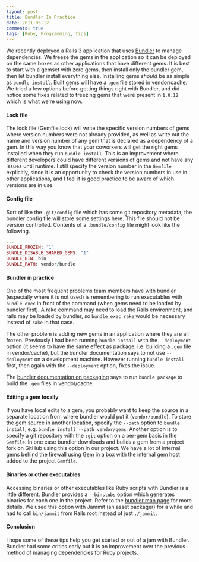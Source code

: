 ```yaml
---
layout: post
title: Bundler In Practice
date: 2011-05-12
comments: true
tags: [Ruby, Programming, Tips]
---
```


We recently deployed a Rails 3 application that uses [Bundler](http://gembundler.com/) to manage dependencies. We freeze the gems in the application so it can be deployed on the same boxes as other applications that have different gems. It is best to start with a gemset with zero gems, then install only the bundler gem, then let bundler install everything else. Installing gems *should* be as simple as `bundle install`. Built gems will have a `.gem` file stored in vendor/cache. We tried a few options before getting things right with Bundler, and did notice some fixes related to freezing gems that were present in `1.0.12` which is what we're using now.

#### Lock file

The lock file (Gemfile.lock) will write the specific version numbers of gems where version numbers were not already provided, as well as write out the name and version number of any gem that is declared as a dependency of a gem. In this way you know that your coworkers will get the right gems installed when they run `bundle install`. This is an improvement where different developers could have different versions of gems and not have any issues until runtime. I still specify the version number in the `Gemfile` explicitly, since it is an opportunity to check the version numbers in use in other applications, and I feel it is good practice to be aware of which versions are in use.

#### Config file

Sort of like the `.git/config` file which has some git repository metadata, the bundler config file will store some settings here. This file should not be version controlled. Contents of a `.bundle/config` file might look like the following.

```ruby
--- 
BUNDLE_FROZEN: "1"
BUNDLE_DISABLE_SHARED_GEMS: "1"
BUNDLE_BIN: bin
BUNDLE_PATH: vendor/bundle
```

#### Bundler in practice

One of the most frequent problems team members have with bundler (especially where it is not used) is remembering to run executables with `bundle exec` in front of the command (when gems need to be loaded by bundler first). A rake command may need to load the Rails environment, and rails may be loaded by bundler, so `bundle exec rake` would be necessary instead of `rake` in that case.

The other problem is adding new gems in an application where they are all frozen. Previously I had been running `bundle install` with the `--deployment` option (it seems to have the same effect as package, i.e. building a `.gem` file in vendor/cache), but the bundler documentation says to not use `--deployment` on a development machine. However running `bundle install` first, then  again with the `--deployment` option, fixes the issue.

The [bundler documentation on packaging](http://gembundler.com/bundle_package.html) says to run `bundle package` to build the `.gem` files in vendor/cache. 

#### Editing a gem locally

If you have local edits to a gem, you probably want to keep the source in a separate location from where bundler would put it (`vendor/bundle`). To store the gem source in another location, specify the `--path` option to `bundle install`, e.g. `bundle install --path vendor/gems`. Another option is to specify a git repository with the `:git` option on a per-gem basis in the `Gemfile`. In one case bundler downloads and builds a gem from a project fork on GitHub using this option in our project. We have a lot of internal gems behind the firewall using [Gem in a box](https://github.com/geminabox/geminabox) with the internal gem host added to the project `Gemfile`.

#### Binaries or other executables

Accessing binaries or other executables like Ruby scripts with Bundler is a little different. Bundler provides a `--binstubs` option which generates binaries for each one in the project. Refer to the [bundler man page](http://gembundler.com/man/bundle-exec.1.html) for more details. We used this option with Jammit (an asset packager) for a while and had to call `bin/jammit` from Rails root instead of just `./jammit`.

#### Conclusion

I hope some of these tips help you get started or out of a jam with Bundler. Bundler had some critics early but it is an improvement over the previous method of managing dependencies for Ruby projects.
